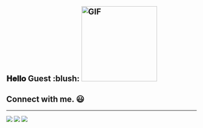 <h2> 𝐇𝐞𝐥𝐥𝐨 Guest :blush: <img alt="GIF" src="https://i.pinimg.com/originals/9e/a7/2e/9ea72ef078139ced289852e8a4ea0c5c.gif" width = 200/></h2>

## Connect with me. :smiley:

<hr>

<p>
<a href="https://github.com/MohamedHmini"><img src="https://img.shields.io/badge/-Mohamed_Hmini-black?logo=github&style=flat-square"/></a>
<a href="https://https://www.linkedin.com/in/mohamed-hmini-305ab9139/"><img src="https://img.shields.io/badge/-Mohamed_Hmini-blue?logo=linkedin&style=flat-square"></a>
<a href="mhmini@insea.ac.ma"><img src="https://img.shields.io/badge/-mhmini@insea.ac.ma-black?style=flat-square"/></a>
</p>
